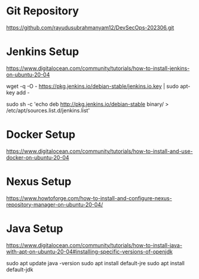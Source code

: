 # Git Repository
https://github.com/rayudusubrahmanyam12/DevSecOps-202306.git

# Jenkins Setup
https://www.digitalocean.com/community/tutorials/how-to-install-jenkins-on-ubuntu-20-04

wget -q -O - https://pkg.jenkins.io/debian-stable/jenkins.io.key | sudo apt-key add -

sudo sh -c 'echo deb http://pkg.jenkins.io/debian-stable binary/ > /etc/apt/sources.list.d/jenkins.list'



# Docker Setup
https://www.digitalocean.com/community/tutorials/how-to-install-and-use-docker-on-ubuntu-20-04

# Nexus Setup
https://www.howtoforge.com/how-to-install-and-configure-nexus-repository-manager-on-ubuntu-20-04/



# Java Setup
  https://www.digitalocean.com/community/tutorials/how-to-install-java-with-apt-on-ubuntu-20-04#installing-specific-versions-of-openjdk

   sudo apt update
   java -version
   sudo apt install default-jre
   sudo apt install default-jdk

